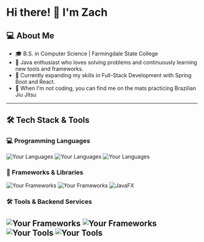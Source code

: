# Hi there! 👋 I'm Zach

## 💻 About Me

- 🎓 B.S. in Computer Science | Farmingdale State College
- 🚀 Java enthusiast who loves solving problems and continuously learning new tools and frameworks.
- 🌱 Currently expanding my skills in Full-Stack Development with Spring Boot and React.
- 🥋 When I'm not coding, you can find me on the mats practicing Brazilian Jiu Jitsu 
---
## 🛠️ Tech Stack & Tools

### 💻 Programming Languages
![Your Languages](https://img.shields.io/badge/-Java-007396?style=flat&logo=java&logoColor=white) ![Your Languages](https://img.shields.io/badge/-JavaScript-F7DF1E?style=flat&logo=javascript&logoColor=black) ![Your Languages](https://img.shields.io/badge/-Kotlin-7F52FF?style=flat&logo=kotlin&logoColor=white)

### 🔧 Frameworks & Libraries
![Your Frameworks](https://img.shields.io/badge/-React-61DAFB?style=flat&logo=react&logoColor=black) ![Your Frameworks](https://img.shields.io/badge/-Spring_Boot-6DB33F?style=flat&logo=spring&logoColor=white) ![JavaFX](https://img.shields.io/badge/-JavaFX-FF7800?style=flat&logo=java&logoColor=white)


### 🛠️ Tools & Backend Services
![Your Frameworks](https://img.shields.io/badge/-Firebase-FFCA28?style=flat&logo=firebase&logoColor=black) ![Your Frameworks](https://img.shields.io/badge/-Supabase-3ECF8E?style=flat&logo=supabase&logoColor=black) ![Your Tools](https://img.shields.io/badge/-Git-F05032?style=flat&logo=git&logoColor=white) ![Your Tools](https://img.shields.io/badge/-MongoDB-47A248?style=flat&logo=mongodb&logoColor=white)
---
<!--
## 📌 Projects

### 🚀 Featured Projects
1. **[Project Name](Project Link)** - Short description of what it does.
2. **[Project Name](Project Link)** - Short description of what it does.
3. **[Project Name](Project Link)** - Short description of what it does.

🛠️ **Check out more of my projects [here](https://github.com/YourGitHubUsername?tab=repositories)!**

---

## 📫 Connect with Me

- 💼 [LinkedIn](https://www.linkedin.com/in/YourLinkedInProfile/)
- 📧 [Email Me](mailto:YourEmail@gmail.com)
- 🏗️ Portfolio: [YourWebsite.com](https://YourWebsite.com)

---

⚡ **Fun Fact:** _[Insert something interesting about yourself!]_ 😃
